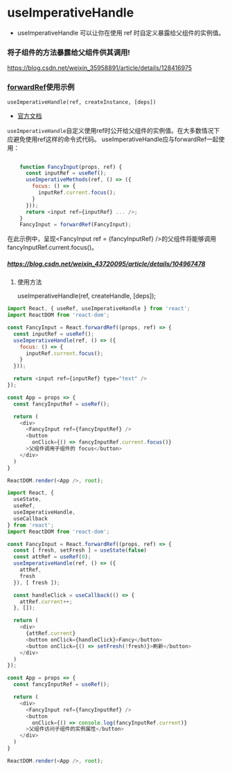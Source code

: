 # useImperativeHandle
- useImperativeHandle 可以让你在使用 ref 时自定义暴露给父组件的实例值。
### 将子组件的方法暴露给父组件供其调用!

<https://blog.csdn.net/weixin_35958891/article/details/128416975>

### [forwardRef](https://blog.csdn.net/weixin_45389051/article/details/107093394)使用示例

`useImperativeHandle(ref, createInstance, [deps])`
- [官方文档](https://zh-hans.reactjs.org/docs/hooks-reference.html#useimperativehandle)

`useImperativeHandle`自定义使用ref时公开给父组件的实例值。在大多数情况下应避免使用ref这样的命令式代码。 useImperativeHandle应与forwardRef一起使用：
```javascript

    function FancyInput(props, ref) {
      const inputRef = useRef();
      useImperativeMethods(ref, () => ({
        focus: () => {
          inputRef.current.focus();
        }
      }));
      return <input ref={inputRef} ... />;
    }
    FancyInput = forwardRef(FancyInput);
```

在此示例中，呈现\<FancyInput ref = {fancyInputRef} />的父组件将能够调用fancyInputRef.current.focus()。

##### <https://blog.csdn.net/weixin_43720095/article/details/104967478>

1.  使用方法

    useImperativeHandle(ref, createHandle, \[deps]);

```javascript
import React, { useRef, useImperativeHandle } from 'react';
import ReactDOM from 'react-dom';

const FancyInput = React.forwardRef((props, ref) => {
  const inputRef = useRef();
  useImperativeHandle(ref, () => ({
    focus: () => {
      inputRef.current.focus();
    }
  }));

  return <input ref={inputRef} type="text" />
});

const App = props => {
  const fancyInputRef = useRef();

  return (
    <div>
      <FancyInput ref={fancyInputRef} />
      <button
        onClick={() => fancyInputRef.current.focus()}
      >父组件调用子组件的 focus</button>
    </div>
  )
}

ReactDOM.render(<App />, root);

```

```javascript
import React, {
  useState,
  useRef,
  useImperativeHandle,
  useCallback
} from 'react';
import ReactDOM from 'react-dom';

const FancyInput = React.forwardRef((props, ref) => {
  const [ fresh, setFresh ] = useState(false)
  const attRef = useRef(0);
  useImperativeHandle(ref, () => ({
    attRef,
    fresh
  }), [ fresh ]);

  const handleClick = useCallback(() => {
    attRef.current++;
  }, []);

  return (
    <div>
      {attRef.current}
      <button onClick={handleClick}>Fancy</button>
      <button onClick={() => setFresh(!fresh)}>刷新</button>
    </div>
  )
});

const App = props => {
  const fancyInputRef = useRef();

  return (
    <div>
      <FancyInput ref={fancyInputRef} />
      <button
        onClick={() => console.log(fancyInputRef.current)}
      >父组件访问子组件的实例属性</button>
    </div>
  )
}

ReactDOM.render(<App />, root);

```

